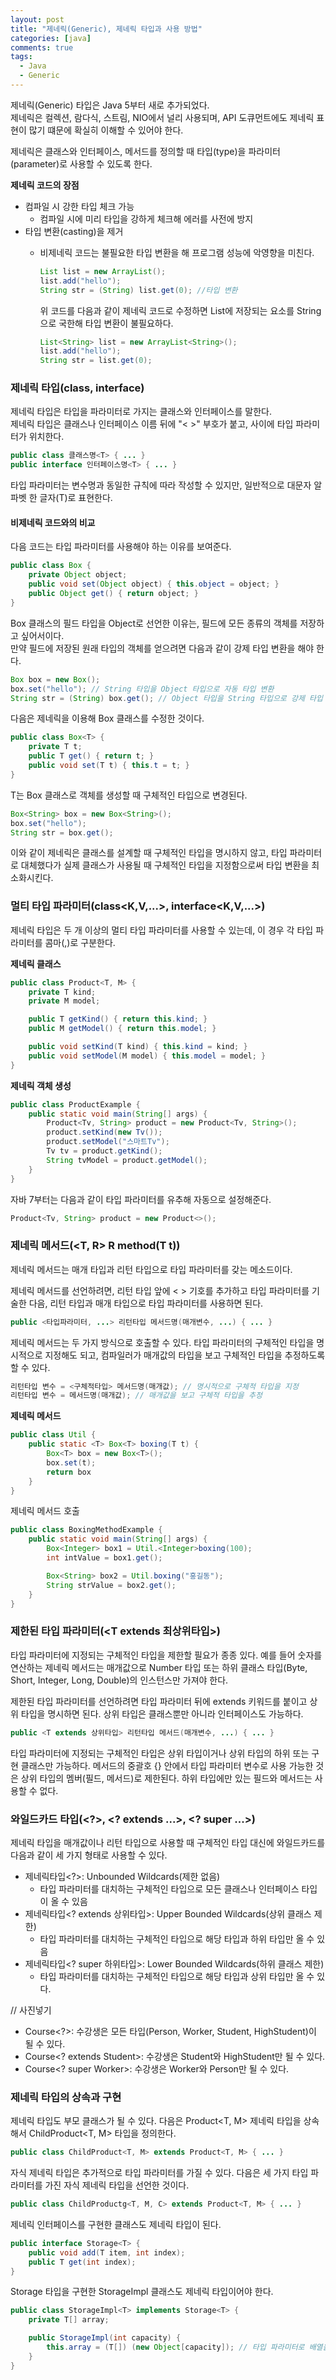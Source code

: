 ```yaml
---
layout: post
title: "제네릭(Generic), 제네릭 타입과 사용 방법"
categories: [java]
comments: true
tags:
  - Java
  - Generic
---
```

제네릭(Generic) 타입은 Java 5부터 새로 추가되었다.<br>
제네릭은 컬렉션, 람다식, 스트림, NIO에서 널리 사용되며, API 도큐먼트에도 제네릭 표현이 많기 떄문에 확실히 이해할 수 있어야 한다.<br>

제네릭은 클래스와 인터페이스, 메서드를 정의할 때 타입(type)을 파라미터(parameter)로 사용할 수 있도록 한다.

**제네릭 코드의 장점**
- 컴파일 시 강한 타입 체크 가능
    - 컴파일 시에 미리 타입을 강하게 체크해 에러를 사전에 방지
- 타입 변환(casting)을 제거
    - 비제네릭 코드는 불필요한 타입 변환을 해 프로그램 성능에 악영향을 미친다.
        ```java
        List list = new ArrayList();
        list.add("hello"); 
        String str = (String) list.get(0); //타입 변환
        ```
        
        위 코드를 다음과 같이 제네릭 코드로 수정하면 List에 저장되는 요소를 String으로 국한해 타입 변환이 불필요하다. 

        ```java
        List<String> list = new ArrayList<String>();
        list.add("hello"); 
        String str = list.get(0);
        ```

### 제네릭 타입(class<T>, interface<T>)
제네릭 타입은 타입을 파라미터로 가지는 클래스와 인터페이스를 말한다.<br>
제네릭 타입은 클래스나 인터페이스 이름 뒤에 "< >" 부호가 붙고, 사이에 타입 파라미터가 위치한다. 

```java
public class 클래스명<T> { ... }
public interface 인터페이스명<T> { ... }
```

타입 파라미터는 변수명과 동일한 규칙에 따라 작성할 수 있지만, 일반적으로 대문자 알파벳 한 글자(T)로 표현한다. 

#### 비제네릭 코드와의 비교 
다음 코드는 타입 파라미터를 사용해야 하는 이유를 보여준다. 

```java
public class Box {
    private Object object; 
    public void set(Object object) { this.object = object; }
    public Object get() { return object; }
}
```

Box 클래스의 필드 타입을 Object로 선언한 이유는, 필드에 모든 종류의 객체를 저장하고 싶어서이다.<br>
만약 필드에 저장된 원래 타입의 객체를 얻으려면 다음과 같이 강제 타입 변환을 해야 한다. 

```java
Box box = new Box(); 
box.set("hello"); // String 타입을 Object 타입으로 자동 타입 변환
String str = (String) box.get(); // Object 타입을 String 타입으로 강제 타입 변환
```

다음은 제네릭을 이용해 Box 클래스를 수정한 것이다. 

```java
public class Box<T> {
    private T t; 
    public T get() { return t; }
    public void set(T t) { this.t = t; }
}
```

T는 Box 클래스로 객체를 생성할 때 구체적인 타입으로 변경된다. 

```java
Box<String> box = new Box<String>(); 
box.set("hello"); 
String str = box.get(); 
```

이와 같이 제네릭은 클래스를 설계할 때 구체적인 타입을 명시하지 않고, 타입 파라미터로 대체했다가 실제 클래스가 사용될 때 구체적인 타입을 지정함으로써 타입 변환을 최소화시킨다. 

### 멀티 타입 파라미터(class<K,V,...>, interface<K,V,...>)
제네릭 타입은 두 개 이상의 멀티 타입 파라미터를 사용할 수 있는데, 이 경우 각 타입 파라미터를 콤마(,)로 구분한다. 

**제네릭 클래스**

```java
public class Product<T, M> {
    private T kind; 
    private M model; 

    public T getKind() { return this.kind; }
    public M getModel() { return this.model; }

    public void setKind(T kind) { this.kind = kind; }
    public void setModel(M model) { this.model = model; }
}
```

**제네릭 객체 생성**

```java
public class ProductExample {
    public static void main(String[] args) {
        Product<Tv, String> product = new Product<Tv, String>();
        product.setKind(new Tv());
        product.setModel("스마트Tv"); 
        Tv tv = product.getKind(); 
        String tvModel = product.getModel(); 
    }
}
```

자바 7부터는 다음과 같이 타입 파라미터를 유추해 자동으로 설정해준다. 

```java
Product<Tv, String> product = new Product<>(); 
```

### 제네릭 메서드(<T, R> R method(T t))
제네릭 메서드는 매개 타입과 리턴 타입으로 타입 파라미터를 갖는 메소드이다. 

제네릭 메서드를 선언하려면, 리턴 타입 앞에 < > 기호를 추가하고 타입 파라미터를 기술한 다음, 리턴 타입과 매개 타입으로 타입 파라미터를 사용하면 된다. 

```java
public <타입파라미터, ...> 리턴타입 메서드명(매개변수, ...) { ... }
```

제네릭 메서드는 두 가지 방식으로 호출할 수 있다. 타입 파라미터의 구체적인 타입을 명시적으로 지정해도 되고, 컴파일러가 매개값의 타입을 보고 구체적인 타입을 추정하도록 할 수 있다. 

```java
리턴타입 변수 = <구체적타입> 메서드명(매개값); // 명시적으로 구체적 타입을 지정
리턴타입 변수 = 메서드명(매개값); // 매개값을 보고 구체적 타입을 추정
```

**제네릭 메서드**

```java
public class Util {
    public static <T> Box<T> boxing(T t) {
        Box<T> box = new Box<T>(); 
        box.set(t); 
        return box
    }
}
```

제네릭 메서드 호출 

```java
public class BoxingMethodExample {
    public static void main(String[] args) {
        Box<Integer> box1 = Util.<Integer>boxing(100);
        int intValue = box1.get(); 

        Box<String> box2 = Util.boxing("홍길동");
        String strValue = box2.get(); 
    }
}
```

### 제한된 타입 파라미터(<T extends 최상위타입>)
타입 파라미터에 지정되는 구체적인 타입을 제한할 필요가 종종 있다. 예를 들어 숫자를 연산하는 제네릭 메서드는 매개값으로 Number 타입 또는 하위 클래스 타입(Byte, Short, Integer, Long, Double)의 인스턴스만 가져야 한다. 

제한된 타입 파라미터를 선언하려면 타입 파라미터 뒤에 extends 키워드를 붙이고 상위 타입을 명시하면 된다. 상위 타입은 클래스뿐만 아니라 인터페이스도 가능하다. 

```java
public <T extends 상위타입> 리턴타입 메서드(매개변수, ...) { ... }
```

타입 파라미터에 지정되는 구체적인 타입은 상위 타입이거나 상위 타입의 하위 또는 구현 클래스만 가능하다. 메서드의 중괄호 {} 안에서 타입 파라미터 변수로 사용 가능한 것은 상위 타입의 멤버(필드, 메서드)로 제한된다. 하위 타입에만 있는 필드와 메서드는 사용할 수 없다. 

### 와일드카드 타입(<?>, <? extends ...>, <? super ...>)
제네릭 타입을 매개값이나 리턴 타입으로 사용할 때 구체적인 타입 대신에 와일드카드를 다음과 같이 세 가지 형태로 사용할 수 있다. 
- 제네릭타입<?>: Unbounded Wildcards(제한 없음)
    - 타입 파라미터를 대치하는 구체적인 타입으로 모든 클래스나 인터페이스 타입이 올 수 있음
- 제네릭타입<? extends 상위타입>: Upper Bounded Wildcards(상위 클래스 제한)
    - 타입 파라미터를 대치하는 구체적인 타입으로 해당 타입과 하위 타입만 올 수 있음
- 제네릭타입<? super 하위타입>: Lower Bounded Wildcards(하위 클래스 제한)
    - 타입 파라미터를 대치하는 구체적인 타입으로 해당 타입과 상위 타입만 올 수 있다. 

// 사진넣기 

- Course<?>: 수강생은 모든 타입(Person, Worker, Student, HighStudent)이 될 수 있다. 
- Course<? extends Student>: 수강생은 Student와 HighStudent만 될 수 있다. 
- Course<? super Worker>: 수강생은 Worker와 Person만 될 수 있다. 

### 제네릭 타입의 상속과 구현 
제네릭 타입도 부모 클래스가 될 수 있다. 다음은 Product<T, M> 제네릭 타입을 상속해서 ChildProduct<T, M> 타입을 정의한다. 

```java
public class ChildProduct<T, M> extends Product<T, M> { ... }
```

자식 제네릭 타입은 추가적으로 타입 파라미터를 가질 수 있다. 다음은 세 가지 타입 파라미터를 가진 자식 제네릭 타입을 선언한 것이다. 

```java
public class ChildProductg<T, M, C> extends Product<T, M> { ... }
```

제네릭 인터페이스를 구현한 클래스도 제네릭 타입이 된다. 

```java
public interface Storage<T> {
    public void add(T item, int index); 
    public T get(int index); 
}
```

Storage<T> 타입을 구현한 StorageImpl 클래스도 제네릭 타입이어야 한다. 

```java
public class StorageImpl<T> implements Storage<T> {
    private T[] array; 

    public StorageImpl(int capacity) {
        this.array = (T[]) (new Object[capacity]); // 타입 파라미터로 배열을 생성하려면 new T[n] 형태로 생성할 수 없고 (T[])(new Object[n])으로 생성해야 한다. 
    }
}
```